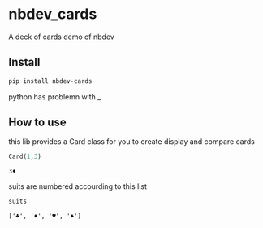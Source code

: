 nbdev_cards
================

<!-- WARNING: THIS FILE WAS AUTOGENERATED! DO NOT EDIT! -->

A deck of cards demo of nbdev

## Install

``` sh
pip install nbdev-cards
```

python has problemn with \_

## How to use

this lib provides a Card class for you to create display and compare
cards

``` python
Card(1,3)
```

    3♦

suits are numbered accourding to this list

``` python
suits
```

    ['♣', '♦', '♥', '♠']
